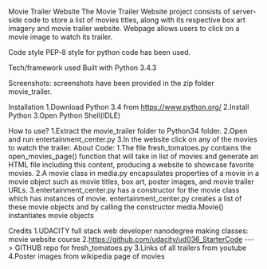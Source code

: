 Movie Trailer Website
The Movie Trailer Website project consists of server-side code to store a list of movies titles, along with its respective box art imagery and movie trailer website.
Webpage allows users to click on a movie image to watch its trailer.

Code style
PEP-8 style for python code has been used.


Tech/framework used
 Built with Python 3.4.3

Screenshots:
	screenshots have been provided in the zip folder movie_trailer.

Installation
	1.Download Python 3.4 from https://www.python.org/
	2.Install Python
	3.Open Python Shell(IDLE)

How to use?
	1.Extract the movie_trailer folder to Python34 folder.
	2.Open and run entertainment_center.py
	3.In the website click on any of the movies to watch the trailer.
About Code:
	1.The file fresh_tomatoes.py contains the open_movies_page() function that will take in list of movies and generate an HTML file including this content, producing a website to showcase favorite movies.
	2.A movie class in media.py encapsulates properties of a movie in a movie object such as movie titles, box art, poster images, and movie trailer URLs.
	3.entertainment_center.py has a constructor for the movie class which has instances of movie. entertainment_center.py creates a list of these movie objects and by calling the constructor media.Movie() instantiates movie objects


Credits
 1.UDACITY full stack web developer nanodegree making classes: movie website course
 2.https://github.com/udacity/ud036_StarterCode ---> GITHUB repo for fresh_tomatoes.py
 3.Links of all trailers from youtube
 4.Poster images from wikipedia page of movies
